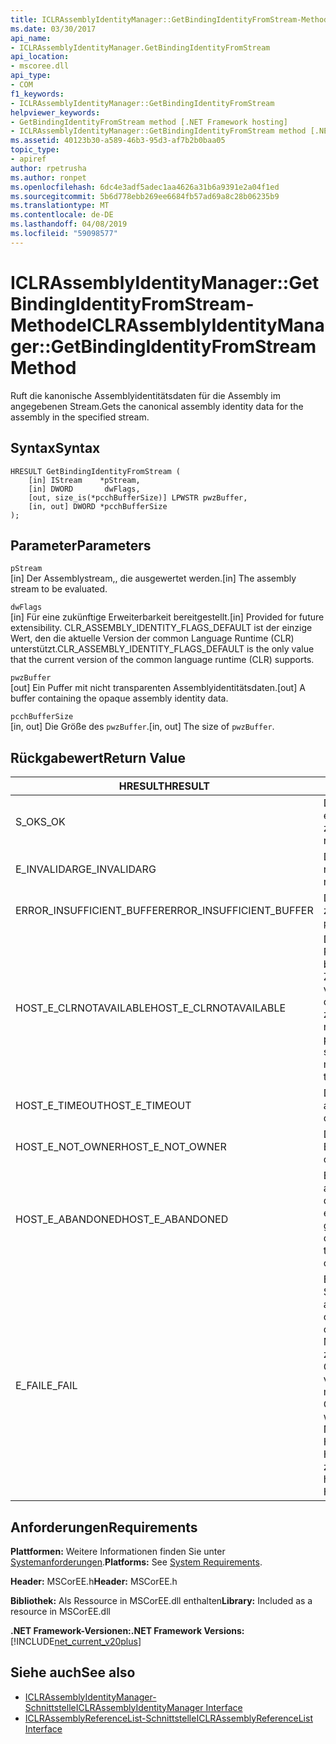 ```yaml
---
title: ICLRAssemblyIdentityManager::GetBindingIdentityFromStream-Methode
ms.date: 03/30/2017
api_name:
- ICLRAssemblyIdentityManager.GetBindingIdentityFromStream
api_location:
- mscoree.dll
api_type:
- COM
f1_keywords:
- ICLRAssemblyIdentityManager::GetBindingIdentityFromStream
helpviewer_keywords:
- GetBindingIdentityFromStream method [.NET Framework hosting]
- ICLRAssemblyIdentityManager::GetBindingIdentityFromStream method [.NET Framework hosting]
ms.assetid: 40123b30-a589-46b3-95d3-af7b2b0baa05
topic_type:
- apiref
author: rpetrusha
ms.author: ronpet
ms.openlocfilehash: 6dc4e3adf5adec1aa4626a31b6a9391e2a04f1ed
ms.sourcegitcommit: 5b6d778ebb269ee6684fb57ad69a8c28b06235b9
ms.translationtype: MT
ms.contentlocale: de-DE
ms.lasthandoff: 04/08/2019
ms.locfileid: "59098577"
---
```

# <a name="iclrassemblyidentitymanagergetbindingidentityfromstream-method"></a><span data-ttu-id="9a0a2-102">ICLRAssemblyIdentityManager::GetBindingIdentityFromStream-Methode</span><span class="sxs-lookup"><span data-stu-id="9a0a2-102">ICLRAssemblyIdentityManager::GetBindingIdentityFromStream Method</span></span>
<span data-ttu-id="9a0a2-103">Ruft die kanonische Assemblyidentitätsdaten für die Assembly im angegebenen Stream.</span><span class="sxs-lookup"><span data-stu-id="9a0a2-103">Gets the canonical assembly identity data for the assembly in the specified stream.</span></span>  
  
## <a name="syntax"></a><span data-ttu-id="9a0a2-104">Syntax</span><span class="sxs-lookup"><span data-stu-id="9a0a2-104">Syntax</span></span>  
  
```  
HRESULT GetBindingIdentityFromStream (  
    [in] IStream    *pStream,  
    [in] DWORD       dwFlags,  
    [out, size_is(*pcchBufferSize)] LPWSTR pwzBuffer,  
    [in, out] DWORD *pcchBufferSize  
);  
```  
  
## <a name="parameters"></a><span data-ttu-id="9a0a2-105">Parameter</span><span class="sxs-lookup"><span data-stu-id="9a0a2-105">Parameters</span></span>  
 `pStream`  
 <span data-ttu-id="9a0a2-106">[in] Der Assemblystream,, die ausgewertet werden.</span><span class="sxs-lookup"><span data-stu-id="9a0a2-106">[in] The assembly stream to be evaluated.</span></span>  
  
 `dwFlags`  
 <span data-ttu-id="9a0a2-107">[in] Für eine zukünftige Erweiterbarkeit bereitgestellt.</span><span class="sxs-lookup"><span data-stu-id="9a0a2-107">[in] Provided for future extensibility.</span></span> <span data-ttu-id="9a0a2-108">CLR_ASSEMBLY_IDENTITY_FLAGS_DEFAULT ist der einzige Wert, den die aktuelle Version der common Language Runtime (CLR) unterstützt.</span><span class="sxs-lookup"><span data-stu-id="9a0a2-108">CLR_ASSEMBLY_IDENTITY_FLAGS_DEFAULT is the only value that the current version of the common language runtime (CLR) supports.</span></span>  
  
 `pwzBuffer`  
 <span data-ttu-id="9a0a2-109">[out] Ein Puffer mit nicht transparenten Assemblyidentitätsdaten.</span><span class="sxs-lookup"><span data-stu-id="9a0a2-109">[out] A buffer containing the opaque assembly identity data.</span></span>  
  
 `pcchBufferSize`  
 <span data-ttu-id="9a0a2-110">[in, out] Die Größe des `pwzBuffer`.</span><span class="sxs-lookup"><span data-stu-id="9a0a2-110">[in, out] The size of `pwzBuffer`.</span></span>  
  
## <a name="return-value"></a><span data-ttu-id="9a0a2-111">Rückgabewert</span><span class="sxs-lookup"><span data-stu-id="9a0a2-111">Return Value</span></span>  
  
|<span data-ttu-id="9a0a2-112">HRESULT</span><span class="sxs-lookup"><span data-stu-id="9a0a2-112">HRESULT</span></span>|<span data-ttu-id="9a0a2-113">Beschreibung</span><span class="sxs-lookup"><span data-stu-id="9a0a2-113">Description</span></span>|  
|-------------|-----------------|  
|<span data-ttu-id="9a0a2-114">S_OK</span><span class="sxs-lookup"><span data-stu-id="9a0a2-114">S_OK</span></span>|<span data-ttu-id="9a0a2-115">Die Methode wurde erfolgreich zurückgegeben.</span><span class="sxs-lookup"><span data-stu-id="9a0a2-115">The method returned successfully.</span></span>|  
|<span data-ttu-id="9a0a2-116">E_INVALIDARG</span><span class="sxs-lookup"><span data-stu-id="9a0a2-116">E_INVALIDARG</span></span>|<span data-ttu-id="9a0a2-117">Die angegebene `pStream` ist null.</span><span class="sxs-lookup"><span data-stu-id="9a0a2-117">The supplied `pStream` is null.</span></span>|  
|<span data-ttu-id="9a0a2-118">ERROR_INSUFFICIENT_BUFFER</span><span class="sxs-lookup"><span data-stu-id="9a0a2-118">ERROR_INSUFFICIENT_BUFFER</span></span>|<span data-ttu-id="9a0a2-119">Die Größe des `pwzBuffer` ist zu klein.</span><span class="sxs-lookup"><span data-stu-id="9a0a2-119">The size of `pwzBuffer` is too small.</span></span>|  
|<span data-ttu-id="9a0a2-120">HOST_E_CLRNOTAVAILABLE</span><span class="sxs-lookup"><span data-stu-id="9a0a2-120">HOST_E_CLRNOTAVAILABLE</span></span>|<span data-ttu-id="9a0a2-121">Die CLR wurde nicht in einen Prozess geladen und befindet sich in einem Zustand, in dem nicht verwalteten Code ausführen oder den Aufruf erfolgreich zu verarbeiten.</span><span class="sxs-lookup"><span data-stu-id="9a0a2-121">The CLR has not been loaded into a process, or the CLR is in a state in which it cannot run managed code or process the call successfully.</span></span>|  
|<span data-ttu-id="9a0a2-122">HOST_E_TIMEOUT</span><span class="sxs-lookup"><span data-stu-id="9a0a2-122">HOST_E_TIMEOUT</span></span>|<span data-ttu-id="9a0a2-123">Der Aufruf ist ein Timeout aufgetreten.</span><span class="sxs-lookup"><span data-stu-id="9a0a2-123">The call timed out.</span></span>|  
|<span data-ttu-id="9a0a2-124">HOST_E_NOT_OWNER</span><span class="sxs-lookup"><span data-stu-id="9a0a2-124">HOST_E_NOT_OWNER</span></span>|<span data-ttu-id="9a0a2-125">Der Aufrufer ist nicht Besitzer der Sperre.</span><span class="sxs-lookup"><span data-stu-id="9a0a2-125">The caller does not own the lock.</span></span>|  
|<span data-ttu-id="9a0a2-126">HOST_E_ABANDONED</span><span class="sxs-lookup"><span data-stu-id="9a0a2-126">HOST_E_ABANDONED</span></span>|<span data-ttu-id="9a0a2-127">Ein Ereignis wurde abgebrochen, während sich der blockierte Thread oder eine Fiber darauf gewartet.</span><span class="sxs-lookup"><span data-stu-id="9a0a2-127">An event was canceled while a blocked thread or fiber was waiting on it.</span></span>|  
|<span data-ttu-id="9a0a2-128">E_FAIL</span><span class="sxs-lookup"><span data-stu-id="9a0a2-128">E_FAIL</span></span>|<span data-ttu-id="9a0a2-129">Ein Unbekannter Schwerwiegender Fehler ist aufgetreten.</span><span class="sxs-lookup"><span data-stu-id="9a0a2-129">An unknown catastrophic failure occurred.</span></span> <span data-ttu-id="9a0a2-130">Wenn eine Methode E_FAIL zurückgegeben wird, ist die CLR nicht mehr im Prozess verwendet werden.</span><span class="sxs-lookup"><span data-stu-id="9a0a2-130">If a method returns E_FAIL, the CLR is no longer usable within the process.</span></span> <span data-ttu-id="9a0a2-131">Nachfolgende Aufrufe zum Hosten der Methoden HOST_E_CLRNOTAVAILABLE zurück.</span><span class="sxs-lookup"><span data-stu-id="9a0a2-131">Subsequent calls to hosting methods return HOST_E_CLRNOTAVAILABLE.</span></span>|  
  
## <a name="requirements"></a><span data-ttu-id="9a0a2-132">Anforderungen</span><span class="sxs-lookup"><span data-stu-id="9a0a2-132">Requirements</span></span>  
 <span data-ttu-id="9a0a2-133">**Plattformen:** Weitere Informationen finden Sie unter [Systemanforderungen](../../../../docs/framework/get-started/system-requirements.md).</span><span class="sxs-lookup"><span data-stu-id="9a0a2-133">**Platforms:** See [System Requirements](../../../../docs/framework/get-started/system-requirements.md).</span></span>  
  
 <span data-ttu-id="9a0a2-134">**Header:** MSCorEE.h</span><span class="sxs-lookup"><span data-stu-id="9a0a2-134">**Header:** MSCorEE.h</span></span>  
  
 <span data-ttu-id="9a0a2-135">**Bibliothek:** Als Ressource in MSCorEE.dll enthalten</span><span class="sxs-lookup"><span data-stu-id="9a0a2-135">**Library:** Included as a resource in MSCorEE.dll</span></span>  
  
 **<span data-ttu-id="9a0a2-136">.NET Framework-Versionen:</span><span class="sxs-lookup"><span data-stu-id="9a0a2-136">.NET Framework Versions:</span></span>** [!INCLUDE[net_current_v20plus](../../../../includes/net-current-v20plus-md.md)]  
  
## <a name="see-also"></a><span data-ttu-id="9a0a2-137">Siehe auch</span><span class="sxs-lookup"><span data-stu-id="9a0a2-137">See also</span></span>

- [<span data-ttu-id="9a0a2-138">ICLRAssemblyIdentityManager-Schnittstelle</span><span class="sxs-lookup"><span data-stu-id="9a0a2-138">ICLRAssemblyIdentityManager Interface</span></span>](../../../../docs/framework/unmanaged-api/hosting/iclrassemblyidentitymanager-interface.md)
- [<span data-ttu-id="9a0a2-139">ICLRAssemblyReferenceList-Schnittstelle</span><span class="sxs-lookup"><span data-stu-id="9a0a2-139">ICLRAssemblyReferenceList Interface</span></span>](../../../../docs/framework/unmanaged-api/hosting/iclrassemblyreferencelist-interface.md)
